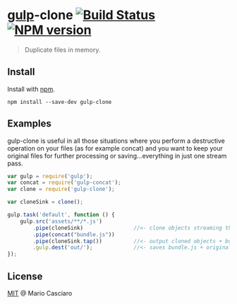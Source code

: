 # [gulp](https://github.com/wearefractal/gulp)-clone [![Build Status](https://secure.travis-ci.org/mariocasciaro/gulp-clone.png?branch=master)](https://travis-ci.org/mariocasciaro/gulp-clone) [![NPM version](https://badge.fury.io/js/gulp-clone.png)](http://badge.fury.io/js/gulp-clone)

> Duplicate files in memory.

## Install

Install with [npm](https://npmjs.org/package/gulp-clone).

```
npm install --save-dev gulp-clone
```

## Examples

gulp-clone is useful in all those situations where you perform a destructive operation on your files (as for example concat) and you want to keep your original files for further processing or saving...everything in just one stream pass.

```js
var gulp = require('gulp');
var concat = require('gulp-concat');
var clone = require('gulp-clone');

var cloneSink = clone();

gulp.task('default', function () {
    gulp.src('assets/**/*.js')
        .pipe(cloneSink)                //<- clone objects streaming through this point
		.pipe(concat("bundle.js"))
        .pipe(cloneSink.tap())          //<- output cloned objects + bundle.js
        .gulp.dest('out/');             //<- saves bundle.js + original files in one pass
});
```

## License

[MIT](http://en.wikipedia.org/wiki/MIT_License) @ Mario Casciaro